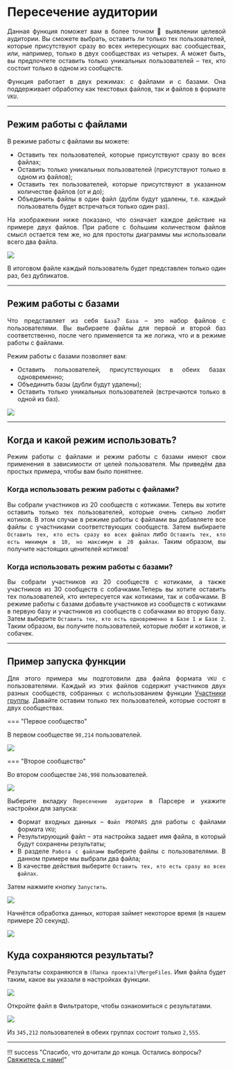 # Пересечение аудитории

<div style="text-align: justify">
  <p>
    Данная функция поможет вам в более точном 🎯 выявлении целевой аудитории. Вы сможете выбрать, оставить ли только тех пользователей, которые присутствуют сразу во всех интересующих вас сообществах, или, например, только в двух сообществах из четырех. А может быть, вы предпочтете оставить только уникальных пользователей – тех, кто состоит только в одном из сообществ.
  </p>
</div>

<div style="text-align: justify">
  <p>
    Функция работает в двух режимах: с файлами и с базами. Она поддерживает обработку как текстовых файлов, так и файлов в формате <code>VKU</code>.
  </p>
</div>

---

## Режим работы с файлами

<div style="text-align: justify">
  <p>
    В режиме работы с файлами вы можете:
  </p>
  <ul class="styled">
    <li>Оставить тех пользователей, которые присутствуют сразу во всех файлах;</li>
    <li>Оставить только уникальных пользователей (присутствуют только в одном из файлов);</li>
    <li>Оставить тех пользователей, которые присутствуют в указанном количестве файлов (от и до);</li>
    <li>Объединить файлы в один файл (дубли будут удалены, т.е. каждый пользователь будет встречаться только один раз).</li>
  </ul>
  <p>
    На изображении ниже показано, что означает каждое действие на примере двух файлов. При работе с бо́льшим количеством файлов смысл остается тем же, но для простоты диаграммы мы использовали всего два файла.
  </p>
</div>

![](../../img/parser/audience-intersection/files_1.png)

<div style="text-align: justify">
  <p>
    В итоговом файле каждый пользователь будет представлен только один раз, без дубликатов.
  </p>
</div>

---

## Режим работы с базами


<div style="text-align: justify">
 <p>
    Что представляет из себя <code>База</code>? <code>База</code> – это набор файлов с пользователями. Вы выбираете файлы для первой и второй баз соответственно, после чего применяется та же логика, что и в режиме работы с файлами.
  </p>

  <p>
    Режим работы с базами позволяет вам:
  </p>

  <ul class="styled">
    <li>Оставить пользователей, присутствующих в обеих базах одновременно;</li>
    <li>Объединить базы (дубли будут удалены);</li>
    <li>Оставить только уникальных пользователей (встречаются только в одной из баз).</li>
  </ul>
</div>

![](../../img/parser/audience-intersection/bases_1.png)

---

## Когда и какой режим использовать?

<div style="text-align: justify">
  <p>
    Режим работы с файлами и режим работы с базами имеют свои применения в зависимости от целей пользователя. Мы приведём два простых примера, чтобы вам было понятнее.
  </p>
</div>

### Когда использовать режим работы с файлами?

<div style="text-align: justify">
  <p>
    Вы собрали участников из 20 сообществ с котиками. Теперь вы хотите оставить только тех пользователей, которые очень сильно любят котиков. В этом случае в режиме работы с файлами вы добавляете все файлы с участниками соответствующих сообществ. Затем выбираете <code>Оставить тех, кто есть сразу во всех файлах</code> либо <code>Оставить тех, кто есть минимум в 10, но максимум в 20 файлах</code>. Таким образом, вы получите настоящих ценителей котиков!
  </p>
</div>

### Когда использовать режим работы с базами?

<div style="text-align: justify">
  <p>
    Вы собрали участников из 20 сообществ с котиками, а также участников из 30 сообществ с собачками.Теперь вы хотите оставить тех пользователей, кто интересуется как котиками, так и собачками. В режиме работы с базами добавьте участников из сообществ с котиками в первую базу и участников из сообществ с собачками во вторую базу. Затем выберите <code>Оставить тех, кто есть одновременно в Базе 1 и Базе 2</code>. Таким образом, вы получите пользователей, которые любят и котиков, и собачек.
  </p>
</div>

---

## Пример запуска функции

<div style="text-align: justify">
  <p>
    Для этого примера мы подготовили два файла формата <code>VKU</code> с пользователями. Каждый из этих файлов содержит участников двух разных сообществ, собранных с использованием функции <a href="../group-members">Участники группы</a>. Давайте оставим только тех пользователей, которые состоят в двух сообществах.
  </p>
</div>

=== "Первое сообщество"
    <div style="text-align: justify">
      <p>
        В первом сообществе <code>98,214</code> пользователей.
      </p>
    </div>
    ![](../../img/parser/audience-intersection/example_1.png)

=== "Второе сообщество"
    <div style="text-align: justify">
      <p>
        Во втором сообществе <code>246,998</code> пользователей.
      </p>
    </div>
    ![](../../img/parser/audience-intersection/example_2.png)

<div style="text-align: justify">
  <p>
    Выберите вкладку <code>Пересечение аудитории</code> в Парсере и укажите настройки для запуска:
  </p>
  <ul>
    <li>Формат входных данных – <code>Файл PROPARS</code> для работы с файлами формата <code>VKU</code>;</li>
    <li>Результирующий файл – эта настройка задает имя файла, в который будут сохранены результаты;</li>
    <li>В разделе <code>Работа с файлами</code> выберите файлы с пользователями. В данном примере мы выбрали два файла;</li>
    <li>В качестве действия выберите <code>Оставить тех, кто есть сразу во всех файлах</code>.</li>
  </ul>
  <p>
    Затем нажмите кнопку <code>Запустить</code>.
  </p>
</div>

![](../../img/parser/audience-intersection/example_3.png)

<div style="text-align: justify">
  <p>
    Начнётся обработка данных, которая займет некоторое время (в нашем примере 20 секунд).
  </p>
</div>

![](../../img/parser/audience-intersection/example_4.png)

## Куда сохраняются результаты?

<div style="text-align: justify">
  <p>
    Результаты сохраняются в <code>(Папка проекта)\MergeFiles</code>. Имя файла будет таким, какое вы указали в настройках функции.
  </p>
</div>

![](../../img/parser/audience-intersection/results_1.png)

<div style="text-align: justify">
  <p>
    Откройте файл в Фильтраторе, чтобы ознакомиться с результатами. 
  </p>
</div>

![](../../img/parser/audience-intersection/results_2.png)

<div style="text-align: justify">
  <p>
    Из <code>345,212</code> пользователей в обеих группах состоит только <code>2,555</code>.
  </p>
</div>

---

!!! success "Спасибо, что дочитали до конца. Остались вопросы? <a href="../../../support">Свяжитесь с нами!</a>"